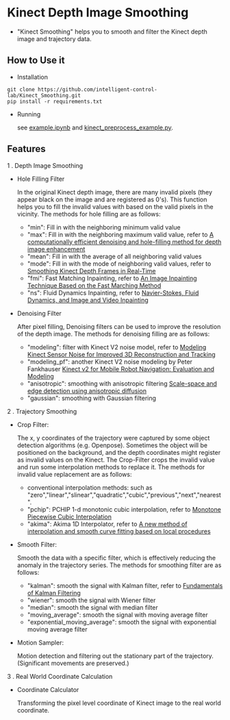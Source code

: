 # Kinect Depth Image Smoothing
- "Kinect Smoothing" helps you to smooth and filter the Kinect depth image and trajectory data.

## How to Use it 
* Installation
```
git clone https://github.com/intelligent-control-lab/Kinect_Smoothing.git
pip install -r requirements.txt
```
* Running

  see [example.ipynb](example.ipynb) and [kinect_preprocess_example.py](kinect_preprocess_example.py).

## Features

1 . Depth Image Smoothing
* Hole Filling Filter

  In the original Kinect depth image, there are many invalid pixels (they appear black on the image and are registered as 0's). This function helps you to fill the invalid values with based on the valid pixels in the vicinity. The methods for hole filling are as follows:
  * "min": Fill in with the neighboring minimum valid value
  * "max": Fill in with the neighboring maximum valid value, refer to [A computationally efficient denoising and hole-filling method for depth image enhancement](https://webpages.uncc.edu/cchen62/SPIE2016.pdf)
  * "mean": Fill in with the average of all neighboring valid values
  * "mode": Fill in with the mode of neighboring valid values, refer to [Smoothing Kinect Depth Frames in Real-Time](https://www.codeproject.com/Articles/317974/KinectDepthSmoothing)
  * "fmi": Fast Matching Inpainting, refer to  [An Image Inpainting Technique Based on the Fast Marching Method](https://www.rug.nl/research/portal/files/14404904/2004JGraphToolsTelea.pdf) 
  * "ns": Fluid Dynamics Inpainting, refer to  [Navier-Stokes, Fluid Dynamics, and Image and Video Inpainting](https://conservancy.umn.edu/bitstream/handle/11299/3607/1772.pdf?sequence=1)

* Denoising Filter

  After pixel filling, Denoising filters can be used to improve the resolution of the depth image. The methods for denoising filling are as follows:
  * "modeling": filter with Kinect V2 noise model, refer to [Modeling Kinect Sensor Noise for Improved 3D Reconstruction and Tracking](http://users.cecs.anu.edu.au/~nguyen/papers/conferences/Nguyen2012-ModelingKinectSensorNoise.pdf)
  * "modeling_pf": another Kinect V2 noise modeling by Peter Fankhauser [Kinect v2 for Mobile Robot Navigation: Evaluation and Modeling](https://www.research-collection.ethz.ch/bitstream/handle/20.500.11850/104272/1/eth-48073-01.pdf)
  * "anisotropic": smoothing with anisotropic filtering [Scale-space and edge detection using anisotropic diffusion](https://authors.library.caltech.edu/6498/1/PERieeetpami90.pdf)
  * "gaussian": smoothing with Gaussian filtering

2 . Trajectory Smoothing
* Crop Filter:

  The x, y coordinates of the trajectory were captured by some object detection algorithms (e.g. Openpose). Sometimes the object will be positioned on the background,  and the depth coordinates might register as invalid values on the Kinect. The Crop-Filter crops the invalid value and run some interpolation methods to replace it. The methods for invalid value replacement are as follows:
  * conventional interpolation methods: such as "zero","linear","slinear","quadratic","cubic","previous","next","nearest".
  * "pchip": PCHIP 1-d monotonic cubic interpolation, refer to [Monotone Piecewise Cubic Interpolation](https://epubs.siam.org/doi/pdf/10.1137/0717021?casa_token=IcEKTOT2mfgAAAAA:Ymwhtl0E5xdPakjEyhIuTAS5R5MQKUu3JrdLeo1Lu0qU8IMtDoX99RGwU2Ll4saxj68nVpLaVLQ)
  * "akima": Akima 1D Interpolator, refer to [A new method of interpolation and smooth curve fitting based on local procedures](http://200.17.213.49/lib/exe/fetch.php/wiki:internas:biblioteca:akima.pdf)

* Smooth Filter:

  Smooth the data with a specific filter, which is effectively reducing the anomaly in the trajectory series. 
  The methods for smoothing filter are as follows:
   * "kalman": smooth the signal with Kalman filter, refer to [Fundamentals of Kalman Filtering](http://iaac.technion.ac.il/workshops/2010/KFhandouts/LectKF1.pdf)
   * "wiener": smooth the signal with Wiener filter
   * "median":  smooth the signal with median filter
   * "moving_average":  smooth the signal with moving average filter
   * "exponential_moving_average":  smooth the signal with exponential moving average filter

* Motion Sampler:

  Motion detection and filtering out the stationary part of the trajectory. (Significant movements are preserved.)

3 . Real World Coordinate Calculation
* Coordinate Calculator

  Transforming the pixel level coordinate of Kinect image to the real world coordinate. 
  		
